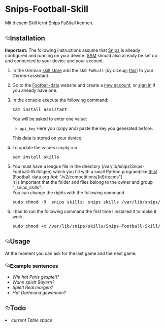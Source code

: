 # Snips-Football-Skill
Mit diesem Skill lernt Snips Fußball kennen.
<h2><a id="user-content-installation" class="anchor" aria-hidden="true" href="#installation"><svg class="octicon octicon-link" viewBox="0 0 16 16" version="1.1" width="16" height="16" aria-hidden="true"><path fill-rule="evenodd" d="M4 9h1v1H4c-1.5 0-3-1.69-3-3.5S2.55 3 4 3h4c1.45 0 3 1.69 3 3.5 0 1.41-.91 2.72-2 3.25V8.59c.58-.45 1-1.27 1-2.09C10 5.22 8.98 4 8 4H4c-.98 0-2 1.22-2 2.5S3 9 4 9zm9-3h-1v1h1c1 0 2 1.22 2 2.5S13.98 12 13 12H9c-.98 0-2-1.22-2-2.5 0-.83.42-1.64 1-2.09V6.25c-1.09.53-2 1.84-2 3.25C6 11.31 7.55 13 9 13h4c1.45 0 3-1.69 3-3.5S14.5 6 13 6z"></path></svg></a>Installation</h2>
<p><strong>Important:</strong> The following instructions assume that <a href="https://docs.snips.ai/" rel="nofollow">Snips</a> is
already configured and running on your device. <a href="https://docs.snips.ai/getting-started" rel="nofollow">SAM</a> should
also already be set up and connected to your device and your account.</p>
<ol>
<li>
<p>In the German <a href="https://console.snips.ai/" rel="nofollow">skill store</a> add the
skill <code>Fußball</code> (by olzeug; <a href="https://console.snips.ai/store/de/skill_xvonQMagBvb" rel="nofollow">this</a>) to
your <em>German</em> assistant.</p>
</li>
<li>
<p>Go to the <a href="https://www.football-data.org" rel="nofollow">Football-data</a> website and create
a <a href="https://www.football-data.org/client/register" rel="nofollow">new account</a>,
or <a href="https://www.football-data.org/client/login" rel="nofollow">sign in</a> if you already have one.</p>
</li>
<li>
<p>In the console execute the following command:</p>
<div class="highlight highlight-source-shell"><pre>sam install assistant</pre></div>
<p>You will be asked to enter one value:</p>
<ul>
<li><code>api_key</code>
Here you (copy and) paste the key you generated before.</li>
</ul>
<p>This data is stored on your device.</p>
</li>
<li>
<p>To update the values simply run</p>
<div class="highlight highlight-source-shell"><pre>sam install skills</pre></div>
</li>
<li>
<p>You must have a league file in the directory (/var/lib/snips/Snips-Football-Skill/ligen) which you fill with a small Python program(like <a href="https://github.com/olzeug/Snips-Football-Skill/blob/master/test_write.py">this</a>)(Football-data.org Api: "/v2/competitions/{id}/teams").
<br>   It is important that the folder and files belong to the owner and group "_snips_skills". 
<br>You can change the rights with the following command.</p>
  <div class="highlight highlight-source-shell"><pre>sudo chmod -R _snips_skills:_snips_skills /var/lib/snips/Snips-Football-Skill/ligen/</pre></div>
      </li>
  <li><p>I had to run the following command the first time I installed it to make it work.</p><div class="highlight highlight-source-shell"><pre>sudo chmod +x /var/lib/snips/skills/Snips-Football-Skill/action-nextGame-Fußball.py /var/lib/snips/skills/Snips-Football-Skill/action-lastGame-Fußball.py</pre></div></li>
</ol>
<h2><a id="user-content-usage" class="anchor" aria-hidden="true" href="#usage"><svg class="octicon octicon-link" viewBox="0 0 16 16" version="1.1" width="16" height="16" aria-hidden="true"><path fill-rule="evenodd" d="M4 9h1v1H4c-1.5 0-3-1.69-3-3.5S2.55 3 4 3h4c1.45 0 3 1.69 3 3.5 0 1.41-.91 2.72-2 3.25V8.59c.58-.45 1-1.27 1-2.09C10 5.22 8.98 4 8 4H4c-.98 0-2 1.22-2 2.5S3 9 4 9zm9-3h-1v1h1c1 0 2 1.22 2 2.5S13.98 12 13 12H9c-.98 0-2-1.22-2-2.5 0-.83.42-1.64 1-2.09V6.25c-1.09.53-2 1.84-2 3.25C6 11.31 7.55 13 9 13h4c1.45 0 3-1.69 3-3.5S14.5 6 13 6z"></path></svg></a>Usage</h2>
<p>At the moment you can ask for the last game and the next game.</p>
<h3><a id="user-content-example-sentences" class="anchor" aria-hidden="true" href="#example-sentences"><svg class="octicon octicon-link" viewBox="0 0 16 16" version="1.1" width="16" height="16" aria-hidden="true"><path fill-rule="evenodd" d="M4 9h1v1H4c-1.5 0-3-1.69-3-3.5S2.55 3 4 3h4c1.45 0 3 1.69 3 3.5 0 1.41-.91 2.72-2 3.25V8.59c.58-.45 1-1.27 1-2.09C10 5.22 8.98 4 8 4H4c-.98 0-2 1.22-2 2.5S3 9 4 9zm9-3h-1v1h1c1 0 2 1.22 2 2.5S13.98 12 13 12H9c-.98 0-2-1.22-2-2.5 0-.83.42-1.64 1-2.09V6.25c-1.09.53-2 1.84-2 3.25C6 11.31 7.55 13 9 13h4c1.45 0 3-1.69 3-3.5S14.5 6 13 6z"></path></svg></a>Example sentences</h3>
<ul>
<li><em>Wie hat Paris gespielt?</em></li>
<li><em>Wann spielt Bayern?</em></li>
<li><em>Spielt Real morgen?</em></li>
<li><em>Hat Dortmund gewonnen?</em></li>
</ul>
<h2><a id="user-content-todo" class="anchor" aria-hidden="true" href="#todo"><svg class="octicon octicon-link" viewBox="0 0 16 16" version="1.1" width="16" height="16" aria-hidden="true"><path fill-rule="evenodd" d="M4 9h1v1H4c-1.5 0-3-1.69-3-3.5S2.55 3 4 3h4c1.45 0 3 1.69 3 3.5 0 1.41-.91 2.72-2 3.25V8.59c.58-.45 1-1.27 1-2.09C10 5.22 8.98 4 8 4H4c-.98 0-2 1.22-2 2.5S3 9 4 9zm9-3h-1v1h1c1 0 2 1.22 2 2.5S13.98 12 13 12H9c-.98 0-2-1.22-2-2.5 0-.83.42-1.64 1-2.09V6.25c-1.09.53-2 1.84-2 3.25C6 11.31 7.55 13 9 13h4c1.45 0 3-1.69 3-3.5S14.5 6 13 6z"></path></svg></a>Todo</h2>
</ul>
<li><em>current Table space</em></li>
<ul>
</article>
      </div>
  </div>



  </div>
  <div class="modal-backdrop js-touch-events"></div>
</div>
  </div>
  

  </div>


